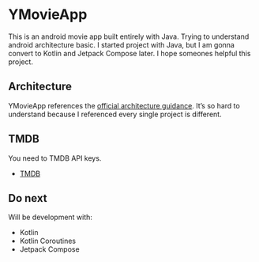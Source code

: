 # YMovieApp
This is an android movie app built entirely with Java.
Trying to understand android architecture basic.
I started project with Java, but I am gonna convert to Kotlin and Jetpack Compose later.
I hope someones helpful this project.

## Architecture
YMovieApp references the [official architecture guidance](https://developer.android.com/topic/architecture).
It’s so hard to understand because I referenced every single project is different.

## TMDB
You need to TMDB API keys.
- [TMDB](https://developer.themoviedb.org/docs)

## Do next
Will be development with:
- Kotlin
- Kotlin Coroutines
- Jetpack Compose